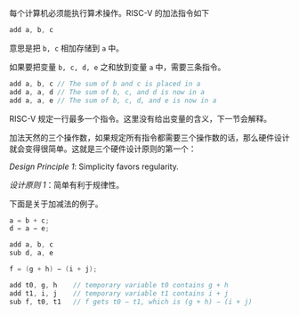 每个计算机必须能执行算术操作。RISC-V 的加法指令如下
```c
add a, b, c
```
意思是把 `b, c` 相加存储到 `a` 中。

如果要把变量 `b, c, d, e` 之和放到变量 `a` 中，需要三条指令。
```c
add a, b, c // The sum of b and c is placed in a
add a, a, d // The sum of b, c, and d is now in a
add a, a, e // The sum of b, c, d, and e is now in a
```
RISC-V 规定一行最多一个指令。这里没有给出变量的含义，下一节会解释。

加法天然的三个操作数，如果规定所有指令都需要三个操作数的话，那么硬件设计就会变得很简单。这就是三个硬件设计原则的第一个：

*Design Principle 1*: Simplicity favors regularity.

*设计原则 1*：简单有利于规律性。

下面是关于加减法的例子。
```c
a = b + c;
d = a − e;

add a, b, c
sub d, a, e
```

```c
f = (g + h) − (i + j);

add t0, g, h    // temporary variable t0 contains g + h
add t1, i, j    // temporary variable t1 contains i + j
sub f, t0, t1   // f gets t0 − t1, which is (g + h) − (i + j)
```
